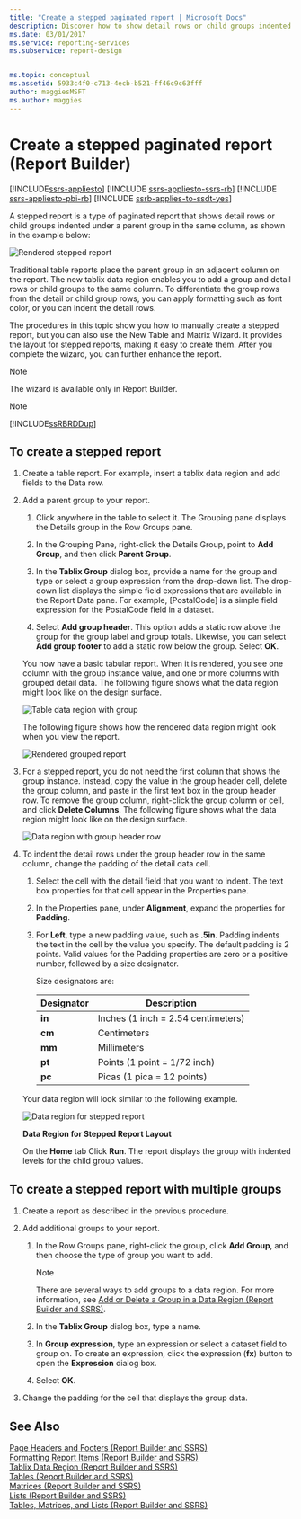 ```yaml
---
title: "Create a stepped paginated report | Microsoft Docs"
description: Discover how to show detail rows or child groups indented under a parent group in the same column in a Report Builder paginated report.
ms.date: 03/01/2017
ms.service: reporting-services
ms.subservice: report-design


ms.topic: conceptual
ms.assetid: 5933c4f0-c713-4ecb-b521-ff46c9c63fff
author: maggiesMSFT
ms.author: maggies
---
```

# Create a stepped paginated report (Report Builder)

[!INCLUDE[ssrs-appliesto](../../includes/ssrs-appliesto.md)] [!INCLUDE [ssrs-appliesto-ssrs-rb](../../includes/ssrs-appliesto-ssrs-rb.md)] [!INCLUDE [ssrs-appliesto-pbi-rb](../../includes/ssrs-appliesto-pbi-rb.md)] [!INCLUDE [ssrb-applies-to-ssdt-yes](../../includes/ssrb-applies-to-ssdt-yes.md)]

A stepped report is a type of paginated report that shows detail rows or child groups indented under a parent group in the same column, as shown in the example below:  
  
 ![Rendered stepped report](../../reporting-services/report-design/media/steppedreportrendered.gif "Rendered stepped report")  
  
 Traditional table reports place the parent group in an adjacent column on the report. The new tablix data region enables you to add a group and detail rows or child groups to the same column. To differentiate the group rows from the detail or child group rows, you can apply formatting such as font color, or you can indent the detail rows.  
  
 The procedures in this topic show you how to manually create a stepped report, but you can also use the New Table and Matrix Wizard. It provides the layout for stepped reports, making it easy to create them. After you complete the wizard, you can further enhance the report.  
  
> [!NOTE]  
>  The wizard is available only in Report Builder.  
  
> [!NOTE]  
>  [!INCLUDE[ssRBRDDup](../../includes/ssrbrddup-md.md)]  
  
## To create a stepped report  
  
1.  Create a table report. For example, insert a tablix data region and add fields to the Data row.  
  
2.  Add a parent group to your report.  
  
    1.  Click anywhere in the table to select it. The Grouping pane displays the Details group in the Row Groups pane.  
  
    2.  In the Grouping Pane, right-click the Details Group, point to **Add Group**, and then click **Parent Group**.  
  
    3.  In the **Tablix Group** dialog box, provide a name for the group and type or select a group expression from the drop-down list. The drop-down list displays the simple field expressions that are available in the Report Data pane. For example, [PostalCode] is a simple field expression for the PostalCode field in a dataset.  
  
    4.  Select **Add group header**. This option adds a static row above the group for the group label and group totals. Likewise, you can select **Add group footer** to add a static row below the group. Select **OK**.
  
     You now have a basic tabular report. When it is rendered, you see one column with the group instance value, and one or more columns with grouped detail data. The following figure shows what the data region might look like on the design surface.  
  
     ![Table data region with group](../../reporting-services/report-design/media/tabledataregionwithgroup.gif "Table data region with group")  
  
     The following figure shows how the rendered data region might look when you view the report.  
  
     ![Rendered grouped report](../../reporting-services/report-design/media/tablereportrendered.gif "Rendered grouped report")  
  
3.  For a stepped report, you do not need the first column that shows the group instance. Instead, copy the value in the group header cell, delete the group column, and paste in the first text box in the group header row. To remove the group column, right-click the group column or cell, and click **Delete Columns**. The following figure shows what the data region might look like on the design surface.  
  
     ![Data region with group header row](../../reporting-services/report-design/media/tabledataregiongroupheader.gif "Data region with group header row")  
  
4.  To indent the detail rows under the group header row in the same column, change the padding of the detail data cell.  
  
    1.  Select the cell with the detail field that you want to indent. The text box properties for that cell appear in the Properties pane.  
  
    2.  In the Properties pane, under **Alignment**, expand the properties for **Padding**.  
  
    3.  For **Left**, type a new padding value, such as **.5in**. Padding indents the text in the cell by the value you specify. The default padding is 2 points. Valid values for the Padding properties are zero or a positive number, followed by a size designator.  
  
         Size designators are:  
  
        |Designator|Description|  
        |-|-|  
        |**in**|Inches (1 inch = 2.54 centimeters)|  
        |**cm**|Centimeters|  
        |**mm**|Millimeters|  
        |**pt**|Points (1 point = 1/72 inch)|  
        |**pc**|Picas (1 pica = 12 points)|  
  
     Your data region will look similar to the following example.  
  
     ![Data region for stepped report](../../reporting-services/report-design/media/steppedreportdataregion.gif "Data region for stepped report")  
  
     **Data Region for Stepped Report Layout**  
  
     On the **Home** tab Click **Run**. The report displays the group with indented levels for the child group values.  
  
## To create a stepped report with multiple groups  
  
1.  Create a report as described in the previous procedure.  
  
2.  Add additional groups to your report.  
  
    1.  In the Row Groups pane, right-click the group, click **Add Group**, and then choose the type of group you want to add.  
  
        > [!NOTE]  
        >  There are several ways to add groups to a data region. For more information, see [Add or Delete a Group in a Data Region &#40;Report Builder and SSRS&#41;](../../reporting-services/report-design/add-or-delete-a-group-in-a-data-region-report-builder-and-ssrs.md).  
  
    2.  In the **Tablix Group** dialog box, type a name.  
  
    3.  In **Group expression**, type an expression or select a dataset field to group on. To create an expression, click the expression (**fx**) button to open the **Expression** dialog box.  
  
    4.  Select **OK**.
  
3.  Change the padding for the cell that displays the group data.  
  
## See Also  
 [Page Headers and Footers &#40;Report Builder and SSRS&#41;](../../reporting-services/report-design/page-headers-and-footers-report-builder-and-ssrs.md)   
 [Formatting Report Items &#40;Report Builder and SSRS&#41;](../../reporting-services/report-design/formatting-report-items-report-builder-and-ssrs.md)   
 [Tablix Data Region &#40;Report Builder and SSRS&#41;](../../reporting-services/report-design/tablix-data-region-report-builder-and-ssrs.md)   
 [Tables &#40;Report Builder  and SSRS&#41;](../../reporting-services/report-design/tables-report-builder-and-ssrs.md)   
 [Matrices &#40;Report Builder and SSRS&#41;](../../reporting-services/report-design/create-a-matrix-report-builder-and-ssrs.md)   
 [Lists &#40;Report Builder and SSRS&#41;](../../reporting-services/report-design/create-invoices-and-forms-with-lists-report-builder-and-ssrs.md)   
 [Tables, Matrices, and Lists &#40;Report Builder and SSRS&#41;](../../reporting-services/report-design/tables-matrices-and-lists-report-builder-and-ssrs.md)  
  
  
